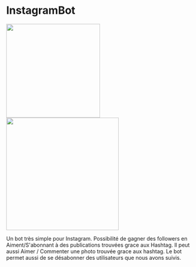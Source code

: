 # InstagramBot
<img src="https://miro.medium.com/max/728/1*2xSFXnhQJRPGt4t8Oca0zg.png" width="250">                                                                                               <img src="https://www.webstickersmuraux.com/fr/img/asfs864-png/folder/products-detalle-png/autocollants-logo-instagram.png" width="300">

Un bot très simple pour Instagram. Possibilité de gagner des followers en Aiment/S'abonnant à des publications trouvées grace aux Hashtag. Il peut aussi Aimer / Commenter une photo trouvée grace aux hashtag. Le bot permet aussi de se désabonner des utilisateurs que nous avons suivis.
